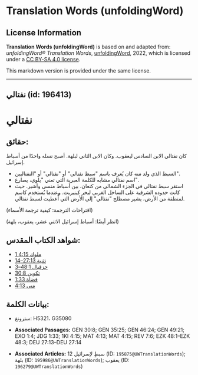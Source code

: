 # Translation Words (unfoldingWord)

## License Information

**Translation Words (unfoldingWord)** is based on and adapted from: _unfoldingWord® Translation Words_, [unfoldingWord](https://unfoldingword.org/utw), 2022, which is licensed under a [CC BY-SA 4.0 license](https://creativecommons.org/licenses/by-sa/4.0/legalcode.en).

This markdown version is provided under the same license.



--------------------------------

## نفتالي (id: 196413)

نفتالي
======

حقائق:
------

كان نفتالي الابن السادس ليعقوب. وكان الابن الثاني لبلهة. أصبح نسله واحدًا من أسباط إسرائيل.

* السبط الذي ولد منه كان يُعرف باسم "سبط نفتالي" أو "نفتالي" أو "النفتاليين".
* اسم نفتالي مشابه للكلمة العبرية التي تعني "يلوي، يصارع".
* استقر سبط نفتالي في الجزء الشمالي من كنعان، بين أسباط منسى وأشير. حيث كانت حدوده الشرقية على الساحل الغربي لبحر كينيريت. وعندما يُستخدم كاسم لمنطقة من الأرض، يشير مصطلح "نفتالي" إلى الأرض التي أُعطيت لسبط نفتالي.

(اقتراحات الترجمة: كيفية ترجمة الأسماء)

(انظر أيضًا: أسباط إسرائيل الاثني عشر، يعقوب، بلهة)

شواهد الكتاب المقدس:
--------------------

* [1 ملوك 4:15](https://ref.ly/1Kgs4:15)
* [تثنية 27:13–14](https://ref.ly/Deut27:13-Deut27:14)
* [حزقيال 48:1–3](https://ref.ly/Ezek48:1-Ezek48:3)
* [تكوين 30:8](https://ref.ly/Gen30:8)
* [قضاة 1:33](https://ref.ly/Judg1:33)
* [متى 4:13](https://ref.ly/Matt4:13)

بيانات الكلمة:
--------------

* سترونغ: H5321، G35080

* **Associated Passages:** GEN 30:8; GEN 35:25; GEN 46:24; GEN 49:21; EXO 1:4; JDG 1:33; 1KI 4:15; MAT 4:13; MAT 4:15; REV 7:6; EZK 48:1–EZK 48:3; DEU 27:13–DEU 27:14
* **Associated Articles:** 12 سبطٍ لإسرائيل  (ID: `195875@UWTranslationWords`); بلهة (ID: `195986@UWTranslationWords`); يعقوب (ID: `196279@UWTranslationWords`)

